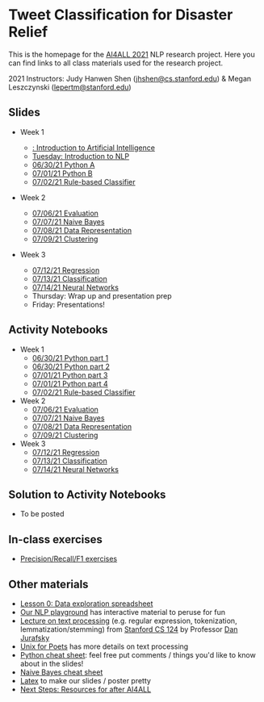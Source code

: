 # Tweet Classification for Disaster Relief

This is the homepage for the [AI4ALL 2021](http://ai4all.stanford.edu/) NLP research project. 
Here you can find links to all class materials used for the research project.

2021 Instructors: Judy Hanwen Shen (jhshen@cs.stanford.edu) & Megan Leszczynski (lepertm@stanford.edu)

## Slides
* Week 1
    * [: Introduction to Artificial Intelligence](https://docs.google.com/presentation/d/1KA4lu7CFyZADAxhTg5OQnRKf2I2YKCeRDBI0bZoLUAc/edit?usp=sharing) 
    * [Tuesday: Introduction to NLP](https://docs.google.com/presentation/d/1uqe19SWVmEEgXPAIQOBniSXiB3UgVwsHcBgrHAQla58/edit?usp=sharing) 
   * [06/30/21 Python A]()
   * [07/01/21 Python B](https://docs.google.com/presentation/d/19kdw1a7KEVHu-Qa9dSALbV0I3rH7oZnIRVtxYxfLkq0/edit?usp=sharing)
   * [07/02/21 Rule-based Classifier](https://docs.google.com/presentation/d/1u0pUub_B1HYn59-Lq8btwePiWTFOuC20TfUYXUo77cQ/edit?usp=sharing)
* Week 2
   * [07/06/21 Evaluation](https://docs.google.com/presentation/d/1J-H1W1nAQtwk0X_CXcre5ywmQc6U_KlETI0p7kJJN4Y/edit?usp=sharing)
   * [07/07/21 Naive Bayes](https://docs.google.com/presentation/u/0/d/19gQRRcbxquzQCRoS8LeL-1z1nZdauzhEQWvxyFdvdms/edit)
   * [07/08/21 Data Representation](https://docs.google.com/presentation/d/12ug_kgm8UI4ZBS0XhMywlFqxlA5O5lpWGQWdJquvSws/edit?usp=sharing) 
   * [07/09/21 Clustering](https://docs.google.com/presentation/d/15aezcsjfvMvD4wpxKLfuUXbocNx8Fc0ICHjBGjKwp5s/edit?usp=sharing) 

* Week 3
   * [07/12/21 Regression](https://docs.google.com/presentation/d/1A6zZ11HMCr7Jyr_xZYRHsZpZ5WHt5tu06Dqh1OqtbWg/edit?usp=sharing)
   * [07/13/21 Classification](https://docs.google.com/presentation/u/0/d/1dTtsv1oneEyvfIVbVhg6xiUjXqFDRIlCoxsLVE1LoBQ/edit)
   * [07/14/21 Neural Networks](https://docs.google.com/presentation/d/1MuU_5QAXrPlSNmwkzfYiNcLWGAd3vCTvIoNsWMu7y9I/edit?usp=sharing)
    * Thursday: Wrap up and presentation prep 
    * Friday: Presentations!

## Activity Notebooks 
* Week 1 
   * [06/30/21 Python part 1](https://drive.google.com/file/d/1TTikbtYXzwRCctC0P5HWoB4hQbLxMehT/view?usp=sharing)
   * [06/30/21 Python part 2](https://drive.google.com/file/d/1cr-ffbJmcE-ABg_YGRuAqSdIyun_j-U2/view?usp=sharing) 
   * [07/01/21 Python part 3](https://drive.google.com/file/d/1xTPiRW3drmnBq8N2RDRq0z-7-6gqxkFv/view?usp=sharing)
   * [07/01/21 Python part 4](https://drive.google.com/file/d/1aLvvunIDlCyvVeQDdacCWcaueLA0hfW4/view?usp=sharing)
   * [07/02/21 Rule-based Classifier](https://drive.google.com/file/d/1k8jRfxaS_N1IkPkb3Jy2nes7xCmWgys4/view?usp=sharing)
* Week 2
   * [07/06/21 Evaluation](https://drive.google.com/file/d/1scAcfevrH00jKL1oSsKdRvCu_iYjUm95/view?usp=sharing)
   * [07/07/21 Naive Bayes](https://drive.google.com/file/d/1rjArZIpp1LAIsRsHvY7MfD5koLEUZRCH/view?usp=sharing)
   * [07/08/21 Data Representation](https://drive.google.com/file/d/1x6VO14P0MWQliLdjY0qiV9LEOVPIauBW/view?usp=sharing) 
   * [07/09/21 Clustering](https://drive.google.com/file/d/1Z2y7PG0vxMqhrd4Uq9Wn0UWuxvw8x9ZS/view?usp=sharing) 
* Week 3
   * [07/12/21 Regression](https://drive.google.com/file/d/1xh908m_japnXYF6InscmV_BKvxjUelom/view?usp=sharing)
   * [07/13/21 Classification](https://drive.google.com/file/d/1kBswUcK3GipIkK3xDw8W5dFUM6dqxAlb/view?usp=sharing)
   * [07/14/21 Neural Networks](https://drive.google.com/file/d/1iADAPBbcgzFv6SOwsU2wWXztJTo_YGt0/view?usp=sharing)

## Solution to Activity Notebooks 
* To be posted

## In-class exercises 
* [Precision/Recall/F1 exercises](https://docs.google.com/document/d/15wFUFR_5TGDoTvtHq_GympeO_0GOrlRkDGkOkEQ28fQ/edit?usp=sharing) 


## Other materials
* [Lesson 0: Data exploration spreadsheet](https://docs.google.com/spreadsheets/d/1EC83i5jhi5TjQTT4XN0v4CScZcie9WloASPGSEdJ2mY/edit?usp=sharing)
* [Our NLP playground](https://docs.google.com/document/d/1sQRM3exnko5kmz3yqWHN3eQ6Oc0-fqrf4LKVWpUGPuQ/edit?usp=sharing) has interactive material to peruse for fun
* [Lecture on text processing](https://web.stanford.edu/class/cs124/lec/textprocessingboth.pdf) (e.g. regular expression, tokenization, lemmatization/stemming) from [Stanford CS 124](http://web.stanford.edu/class/cs124/#schedule) by Professor [Dan Jurafsky](https://web.stanford.edu/~jurafsky/)
* [Unix for Poets](https://web.stanford.edu/class/cs124/kwc-unix-for-poets.pdf) has more details on text processing
* [Python cheat sheet](https://docs.google.com/presentation/d/1ToMvqhFXC9XJgsqqSDhzhaIaSqWxnYAdp5sDYrfmj-I/edit?usp=sharing): feel free put comments / things you'd like to know about in the slides!
* [Naive Bayes cheat sheet](https://docs.google.com/document/d/1Z6WnbCQYtOsaoFAZc4VdXtCc9edGIlPBX9CulSwBVgo/edit)
* [Latex](http://latex2png.com/) to make our slides / poster pretty
* [Next Steps: Resources for after AI4ALL](https://docs.google.com/document/d/1_byDijN6Mc0Gk7phL5e5dmVuhyMkkZDNoEsXXvnfzPw/edit?usp=sharing)



